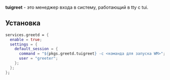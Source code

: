 **tuigreet** - это менеджер входа в систему, работающий в tty c tui.

## Установка

```nix
services.greetd = {
  enable = true;
  settings = {
    default_session = {
      command = "${pkgs.greetd.tuigreet} -c <команда для запуска WM>";
      user = "greeter";
    };
  };
};
```
